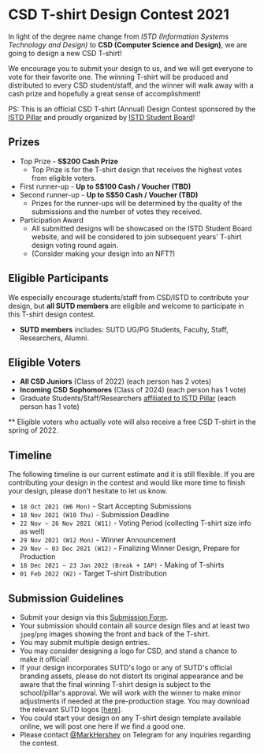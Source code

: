 # CSD T-shirt Design Contest 2021

In light of the degree name change from _ISTD (Information Systems Technology and Design)_ to **CSD (Computer Science and Design)**, we are going to design a new CSD T-shirt!

We encourage you to submit your design to us, and we will get everyone to vote for their favorite one. The winning T-shirt will be produced and distributed to every CSD student/staff, and the winner will walk away with a cash prize and hopefully a great sense of accomplishment!

PS: This is an official CSD T-shirt (Annual) Design Contest sponsored by the [ISTD Pillar](https://istd.sutd.edu.sg/) and proudly organized by [ISTD Student Board](https://istd.opensutd.org/)!

## Prizes

-   Top Prize - **S$200 Cash Prize**
    -   Top Prize is for the T-shirt design that receives the highest votes from eligible voters.
-   First runner-up - **Up to S$100 Cash / Voucher (TBD)**
-   Second runner-up - **Up to S$50 Cash / Voucher (TBD)**
    -   Prizes for the runner-ups will be determined by the quality of the submissions and the number of votes they received.
-   Participation Award
    -   All submitted designs will be showcased on the ISTD Student Board website, and will be considered to join subsequent years' T-shirt design voting round again.
    -   (Consider making your design into an NFT?)

## Eligible Participants

We especially encourage students/staff from CSD/ISTD to contribute your design, but **all SUTD members** are eligible and welcome to participate in this T-shirt design contest.

-   **SUTD members** includes: SUTD UG/PG Students, Faculty, Staff, Researchers, Alumni.

## Eligible Voters

-   **All CSD Juniors** (Class of 2022) (each person has 2 votes)
-   **Incoming CSD Sophomores** (Class of 2024) (each person has 1 vote)
-   Graduate Students/Staff/Researchers <u>affiliated to ISTD Pillar</u> (each person has 1 vote)

\*\* Eligible voters who actually vote will also receive a free CSD T-shirt in the spring of 2022.

## Timeline

The following timeline is our current estimate and it is still flexible. If you are contributing your design in the contest and would like more time to finish your design, please don't hesitate to let us know.

-   `18 Oct 2021 (W6 Mon)` - Start Accepting Submissions
-   `18 Nov 2021 (W10 Thu)` - Submission Deadline
-   `22 Nov ~ 26 Nov 2021 (W11)` - Voting Period (collecting T-shirt size info as well)
-   `29 Nov 2021 (W12 Mon)` - Winner Announcement
-   `29 Nov ~ 03 Dec 2021 (W12)` - Finalizing Winner Design, Prepare for Production
-   `18 Dec 2021 ~ 23 Jan 2022 (Break + IAP)` - Making of T-shirts
-   `01 Feb 2022 (W2)` - Target T-shirt Distribution

## Submission Guidelines

-   Submit your design via this [Submission Form](https://forms.gle/arcvRDX9vYpQ3dqJA).
-   Your submission should contain all source design files and at least two `jpeg`/`png` images showing the front and back of the T-shirt.
-   You may submit multiple design entries.
-   You may consider designing a logo for CSD, and stand a chance to make it official!
-   If your design incorporates SUTD's logo or any of SUTD's official branding assets, please do not distort its original appearance and be aware that the final winning T-shirt design is subject to the school/pillar's approval. We will work with the winner to make minor adjustments if needed at the pre-production stage. You may download the relevant SUTD logos [[here]](resources/SUTD_LOGOs.zip).
-   You could start your design on any T-shirt design template available online, we will post one here if we find a good one.
-   Please contact [@MarkHershey](https://t.me/MarkHershey) on Telegram for any inquiries regarding the contest.
